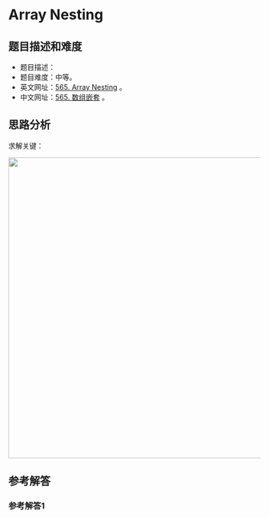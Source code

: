 # Array Nesting

## 题目描述和难度
+ 题目描述：
+ 题目难度：中等。
+ 英文网址：[565. Array Nesting](https://leetcode.com/problems/array-nesting/description/)  。
+ 中文网址：[565. 数组嵌套](https://leetcode-cn.com/problems/array-nesting/description/)  。
## 思路分析
求解关键：

<img src="https://liweiwei1419.github.io/images/leetcode-solution/" width="600">

## 参考解答
### 参考解答1

```java

```